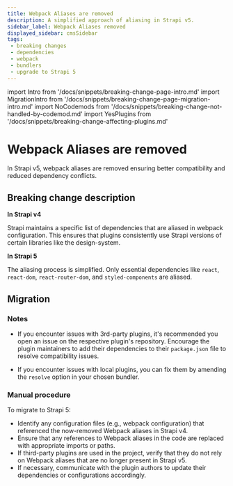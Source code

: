 ```yaml
---
title: Webpack Aliases are removed
description: A simplified approach of aliasing in Strapi v5. 
sidebar_label: Webpack Aliases removed
displayed_sidebar: cmsSidebar
tags:
 - breaking changes
 - dependencies
 - webpack
 - bundlers
 - upgrade to Strapi 5
---
```


import Intro from '/docs/snippets/breaking-change-page-intro.md'
import MigrationIntro from '/docs/snippets/breaking-change-page-migration-intro.md'
import NoCodemods from '/docs/snippets/breaking-change-not-handled-by-codemod.md'
import YesPlugins from '/docs/snippets/breaking-change-affecting-plugins.md'

# Webpack Aliases are removed

In Strapi v5, webpack aliases are removed ensuring better compatibility and reduced dependency conflicts.

<Intro />
<YesPlugins />
<NoCodemods />

## Breaking change description

<SideBySideContainer>

<SideBySideColumn>

**In Strapi v4**

Strapi maintains a specific list of dependencies that are aliased in webpack configuration. This ensures that plugins consistently use Strapi versions of certain libraries like the design-system.

</SideBySideColumn>

<SideBySideColumn>

**In Strapi 5**

The aliasing process is simplified. Only essential dependencies like `react`, `react-dom`, `react-router-dom`, and `styled-components` are aliased.

</SideBySideColumn>

</SideBySideContainer>

## Migration

<MigrationIntro />

### Notes

- If you encounter issues with 3rd-party plugins, it's recommended you open an issue on the respective plugin's repository. Encourage the plugin maintainers to add their dependencies to their `package.json` file to resolve compatibility issues.

- If you encounter issues with local plugins, you can fix them by amending the `resolve` option in your chosen bundler.

### Manual procedure

To migrate to Strapi 5:

- Identify any configuration files (e.g., webpack configuration) that referenced the now-removed Webpack aliases in Strapi v4.
- Ensure that any references to Webpack aliases in the code are replaced with appropriate imports or paths.
- If third-party plugins are used in the project, verify that they do not rely on Webpack aliases that are no longer present in Strapi v5.
- If necessary, communicate with the plugin authors to update their dependencies or configurations accordingly.
